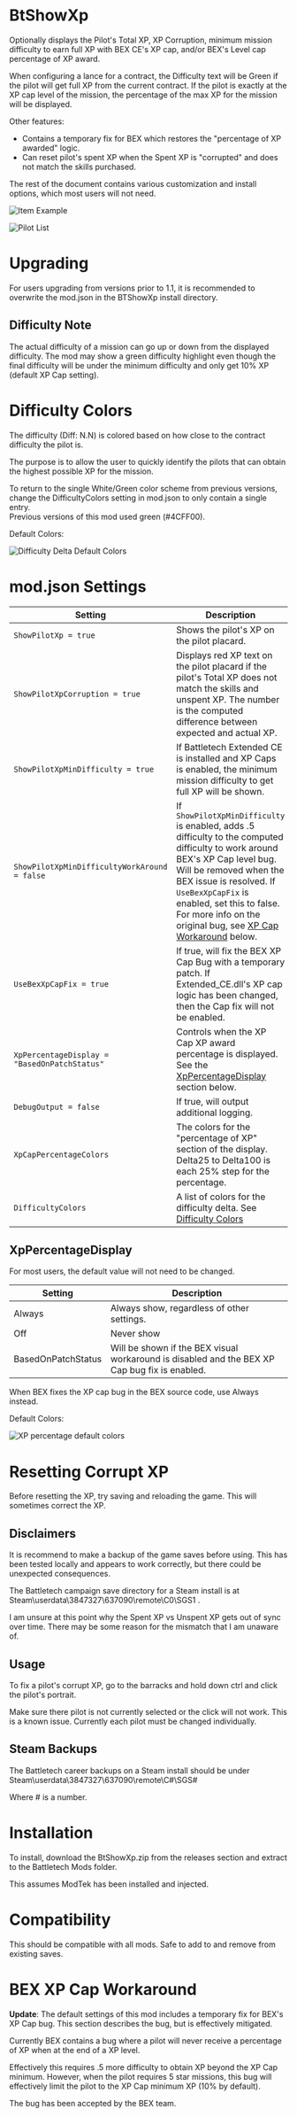 # BtShowXp

Optionally displays the Pilot's Total XP, XP Corruption, minimum mission difficulty to earn full XP with BEX CE's XP cap, and/or BEX's Level cap percentage of XP award.

When configuring a lance for a contract, the Difficulty text will be Green if the pilot will get full XP from the current contract.  If the pilot is exactly at the XP cap level of the mission, the percentage of the max XP for the mission will be displayed.

Other features:
* Contains a temporary fix for BEX which restores the "percentage of XP awarded" logic.
* Can reset pilot's spent XP when the Spent XP is "corrupted" and does not match the skills purchased.

The rest of the document contains various customization and install options, which most users will not need.

![Item Example](Media/ItemExample.png)

![Pilot List](Media/PilotList.png)




# Upgrading
For users upgrading from versions prior to 1.1, it is recommended to overwrite the mod.json in the BTShowXp install directory.


## Difficulty Note
The actual difficulty of a mission can go up or down from the displayed difficulty.  The mod may show a green difficulty highlight even though the final difficulty will be under the minimum difficulty and only get 10% XP (default XP Cap setting).


# Difficulty Colors

The difficulty (Diff: N.N) is colored based on how close to the contract difficulty the pilot is.

The purpose is to allow the user to quickly identify the pilots that can obtain the highest possible XP for the mission.

To return to the single White/Green color scheme from previous versions, change the DifficultyColors setting in mod.json to only contain a single entry.  
Previous versions of this mod used green (#4CFF00).

Default Colors:

![Difficulty Delta Default Colors](Media/Difficulty%20Delta%20Defaults.png)


# mod.json Settings

Setting | Description
|---|---|
|```ShowPilotXp = true``` | Shows the pilot's XP on the pilot placard.
|```ShowPilotXpCorruption = true``` | Displays red XP text on the pilot placard if the pilot's Total XP does not match the skills and unspent XP.  The number is the computed difference between expected and actual XP.
|```ShowPilotXpMinDifficulty = true``` | If Battletech Extended CE is installed and XP Caps is enabled, the minimum mission difficulty to get full XP will be shown.
|```ShowPilotXpMinDifficultyWorkAround = false``` | If ```ShowPilotXpMinDifficulty``` is enabled, adds .5 difficulty to the computed difficulty to work around BEX's XP Cap level bug.  Will be removed when the BEX issue is resolved.  If ```UseBexXpCapFix``` is enabled, set this to false.  For more info on the original bug, see [XP Cap Workaround](#bex-xp-cap-workaround) below.
|```UseBexXpCapFix = true```| If true, will fix the BEX  XP Cap Bug with a temporary patch.  If Extended_CE.dll's XP cap logic has been changed, then the Cap fix will not be enabled.
|```XpPercentageDisplay = "BasedOnPatchStatus"```| Controls when the XP Cap XP award percentage is displayed.  See the [XpPercentageDisplay](#xppercentagedisplay) section below.
|```DebugOutput = false```|If true, will output additional logging.
|```XpCapPercentageColors```| The colors for the "percentage of XP" section of the display.  Delta25 to Delta100 is each 25% step for the percentage.
|```DifficultyColors```| A list of colors for the difficulty delta.  See [Difficulty Colors](#difficulty-colors)


## XpPercentageDisplay
For most users, the default value will not need to be changed.

|Setting|Description|
|--|--|
|Always|Always show, regardless of other settings.|
|Off|Never show|
|BasedOnPatchStatus|Will be shown if the BEX visual workaround is disabled and the BEX XP Cap bug fix is enabled.|

When BEX fixes the XP cap bug in the BEX source code, use Always instead.

Default Colors:

![XP percentage default colors](Media/XP%20Percentage%20Defaults.png)

# Resetting Corrupt XP

Before resetting the XP, try saving and reloading the game.  This will sometimes correct the XP.

## Disclaimers
It is recommend to make a backup of the game saves before using.  This has been tested locally and appears to work correctly, but there could be unexpected consequences.

The Battletech campaign save directory for a Steam install is at Steam\userdata\3847327\637090\remote\C0\SGS1 . 

I am unsure at this point why the Spent XP vs Unspent XP gets out of sync over time.  There may be some reason for the mismatch that I am unaware of.  

## Usage
To fix a pilot's corrupt XP, go to the barracks and hold down ctrl and click the pilot's portrait.  

Make sure there pilot is not currently selected or the click will not work.  This is a known issue.
Currently each pilot must be changed individually.

## Steam Backups
The Battletech career backups on a Steam install should be under Steam\userdata\3847327\637090\remote\C#\SGS#

Where # is a number.


# Installation
To install, download the BtShowXp.zip from the releases section and extract to the Battletech Mods folder.

This assumes ModTek has been installed and injected.


# Compatibility
This should be compatible with all mods.
Safe to add to and remove from existing saves.


# BEX XP Cap Workaround

**Update**:  The default settings of this mod includes a temporary fix for BEX's XP Cap bug.  This section describes the bug, but is effectively mitigated.

Currently BEX contains a bug where a pilot will never receive a percentage of XP when at the end of a XP level.

Effectively this requires .5 more difficulty to obtain XP beyond the XP Cap minimum.
However, when the pilot requires 5 star missions, this bug will effectively limit the pilot to the XP Cap minimum XP (10% by default).

The bug has been accepted by the BEX team.
